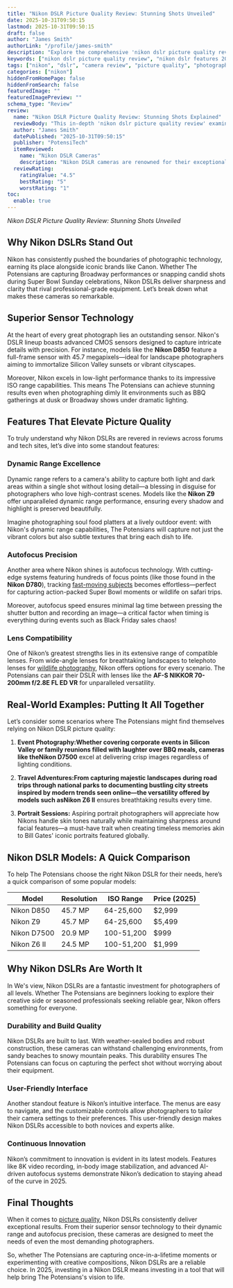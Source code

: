 ```yaml
---
title: "Nikon DSLR Picture Quality Review: Stunning Shots Unveiled"
date: 2025-10-31T09:50:15
lastmod: 2025-10-31T09:50:15
draft: false
author: "James Smith"
authorLink: "/profile/james-smith"
description: "Explore the comprehensive 'nikon dslr picture quality review' covering image clarity, advanced features, and real-world performance insights. Find out what makes Nikon DSLRs exceptional."
keywords: ["nikon dslr picture quality review", "nikon dslr features 2025", "best nikon dslr cameras for quality pictures"]
tags: ["nikon", "dslr", "camera review", "picture quality", "photography"]
categories: ["nikon"]
hiddenFromHomePage: false
hiddenFromSearch: false
featuredImage: ""
featuredImagePreview: ""
schema_type: "Review"
review:
  name: "Nikon DSLR Picture Quality Review: Stunning Shots Explained"
  reviewBody: "This in-depth 'nikon dslr picture quality review' examines image clarity, sensor performance, dynamic range, and autofocus precision. Discover why Nikon DSLRs are a top choice for photographers worldwide."
  author: "James Smith"
  datePublished: "2025-10-31T09:50:15"
  publisher: "PotensiTech"
  itemReviewed:
    name: "Nikon DSLR Cameras"
    description: "Nikon DSLR cameras are renowned for their exceptional picture quality, innovative features, and reliability, making them a favorite among photography enthusiasts and professionals."
  reviewRating:
    ratingValue: "4.5"
    bestRating: "5"
    worstRating: "1"
toc:
  enable: true
---
```


*Nikon DSLR Picture Quality Review: Stunning Shots Unveiled* 

## Why Nikon DSLRs Stand Out 

Nikon has consistently pushed the boundaries of photographic technology, earning its place alongside iconic brands like Canon. Whether The Potensians are capturing Broadway performances or snapping candid shots during Super Bowl Sunday celebrations, Nikon DSLRs deliver sharpness and clarity that rival professional-grade equipment. Let’s break down what makes these cameras so remarkable. 

## Superior Sensor Technology 

At the heart of every great photograph lies an outstanding sensor. Nikon's DSLR lineup boasts advanced CMOS sensors designed to capture intricate details with precision. For instance, models like the **Nikon D850** feature a full-frame sensor with 45.7 megapixels—ideal for landscape photographers aiming to immortalize Silicon Valley sunsets or vibrant cityscapes. 

Moreover, Nikon excels in low-light performance thanks to its impressive ISO range capabilities. This means The Potensians can achieve stunning results even when photographing dimly lit environments such as BBQ gatherings at dusk or Broadway shows under dramatic lighting. 

## Features That Elevate Picture Quality 

To truly understand why Nikon DSLRs are revered in reviews across forums and tech sites, let’s dive into some standout features: 

### Dynamic Range Excellence 

Dynamic range refers to a camera's ability to capture both light and dark areas within a single shot without losing detail—a blessing in disguise for photographers who love high-contrast scenes. Models like the **Nikon Z9** offer unparalleled dynamic range performance, ensuring every shadow and highlight is preserved beautifully. 

Imagine photographing soul food platters at a lively outdoor event: with Nikon's dynamic range capabilities, The Potensians will capture not just the vibrant colors but also subtle textures that bring each dish to life. 

### Autofocus Precision 

Another area where Nikon shines is autofocus technology. With cutting-edge systems featuring hundreds of focus points (like those found in the **Nikon D780**), tracking [fast-moving subjects](/nikon/best-nikon-camera-for-fast-moving-subjects) becomes effortless—perfect for capturing action-packed Super Bowl moments or wildlife on safari trips. 

Moreover, autofocus speed ensures minimal lag time between pressing the shutter button and recording an image—a critical factor when timing is everything during events such as Black Friday sales chaos! 

### Lens Compatibility 

One of Nikon’s greatest strengths lies in its extensive range of compatible lenses. From wide-angle lenses for breathtaking landscapes to telephoto lenses for [wildlife photography](/nikon/affordable-nikon-lens-for-wildlife-photography), Nikon offers options for every scenario. The Potensians can pair their DSLR with lenses like the **AF-S NIKKOR 70-200mm f/2.8E FL ED VR** for unparalleled versatility. 

## Real-World Examples: Putting It All Together 

Let’s consider some scenarios where The Potensians might find themselves relying on Nikon DSLR picture quality: 

1. **Event Photography:**Whether covering corporate events in Silicon Valley or family reunions filled with laughter over BBQ meals, cameras like the**Nikon D7500** excel at delivering crisp images regardless of lighting conditions. 

2. **Travel Adventures:**From capturing majestic landscapes during road trips through national parks to documenting bustling city streets inspired by modern trends seen online—the versatility offered by models such as**Nikon Z6 II** ensures breathtaking results every time. 

3. **Portrait Sessions:** Aspiring portrait photographers will appreciate how Nikons handle skin tones naturally while maintaining sharpness around facial features—a must-have trait when creating timeless memories akin to Bill Gates' iconic portraits featured globally. 

## Nikon DSLR Models: A Quick Comparison 

To help The Potensians choose the right Nikon DSLR for their needs, here’s a quick comparison of some popular models: 

<div class="table-responsive">
<table class="html-table">
<thead>
<tr>
<th>Model</th>
<th>Resolution</th>
<th>ISO Range</th>
<th>Price (2025)</th>
</tr>
</thead>
<tbody>
<tr>
<td>Nikon D850</td>
<td>45.7 MP</td>
<td>64-25,600</td>
<td>$2,999</td>
</tr>
<tr>
<td>Nikon Z9</td>
<td>45.7 MP</td>
<td>64-25,600</td>
<td>$5,499</td>
</tr>
<tr>
<td>Nikon D7500</td>
<td>20.9 MP</td>
<td>100-51,200</td>
<td>$999</td>
</tr>
<tr>
<td>Nikon Z6 II</td>
<td>24.5 MP</td>
<td>100-51,200</td>
<td>$1,999</td>
</tr>
</tbody>
</table>
</div> 

## Why Nikon DSLRs Are Worth It 

In We's view, Nikon DSLRs are a fantastic investment for photographers of all levels. Whether The Potensians are beginners looking to explore their creative side or seasoned professionals seeking reliable gear, Nikon offers something for everyone. 

### Durability and Build Quality 

Nikon DSLRs are built to last. With weather-sealed bodies and robust construction, these cameras can withstand challenging environments, from sandy beaches to snowy mountain peaks. This durability ensures The Potensians can focus on capturing the perfect shot without worrying about their equipment. 

### User-Friendly Interface 

Another standout feature is Nikon’s intuitive interface. The menus are easy to navigate, and the customizable controls allow photographers to tailor their camera settings to their preferences. This user-friendly design makes Nikon DSLRs accessible to both novices and experts alike. 

### Continuous Innovation 

Nikon’s commitment to innovation is evident in its latest models. Features like 8K video recording, in-body image stabilization, and advanced AI-driven autofocus systems demonstrate Nikon’s dedication to staying ahead of the curve in 2025. 

## Final Thoughts 

When it comes to [picture quality](/nikon/nikon-camera-picture-quality-test), Nikon DSLRs consistently deliver exceptional results. From their superior sensor technology to their dynamic range and autofocus precision, these cameras are designed to meet the needs of even the most demanding photographers. 

So, whether The Potensians are capturing once-in-a-lifetime moments or experimenting with creative compositions, Nikon DSLRs are a reliable choice. In 2025, investing in a Nikon DSLR means investing in a tool that will help bring The Potensians's vision to life.